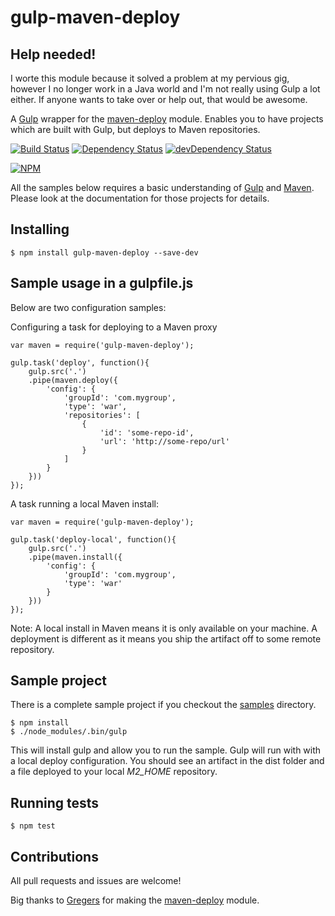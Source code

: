 gulp-maven-deploy
=================

## Help needed!
I worte this module because it solved a problem at my pervious gig, however I no longer work in a Java world and I'm not really using Gulp a lot either. If anyone wants to take over or help out, that would be awesome.



A [Gulp](//gulpjs.com/) wrapper for the [maven-deploy](https://www.npmjs.org/package/maven-deploy) module. Enables you to have projects which are built with Gulp, but deploys to Maven repositories. 

[![Build Status](https://api.travis-ci.org/leftieFriele/gulp-maven-deploy.png?branch=master)](https://travis-ci.org/leftieFriele/gulp-maven-deploy)
[![Dependency Status](https://david-dm.org/leftieFriele/gulp-maven-deploy.png)](https://david-dm.org/leftieFriele/gulp-maven-deploy)
[![devDependency Status](https://david-dm.org/leftieFriele/gulp-maven-deploy/dev-status.png)](https://david-dm.org/leftieFriele/gulp-maven-deploy#info=devDependencies)

[![NPM](https://nodei.co/npm/gulp-maven-deploy.png?stars=true&downloads=true)](https://npmjs.org/package/gulp-maven-deploy)

All the samples below requires a basic understanding of [Gulp](//gulpjs.com/) and [Maven](http://maven.apache.org/). Please look at the documentation for those projects for details. 

## Installing

	$ npm install gulp-maven-deploy --save-dev

## Sample usage in a gulpfile.js

Below are two configuration samples:

Configuring a task for deploying to a Maven proxy

	var maven = require('gulp-maven-deploy');

	gulp.task('deploy', function(){
		gulp.src('.')
		.pipe(maven.deploy({
			'config': {
				'groupId': 'com.mygroup',
				'type': 'war',
				'repositories': [
					{
						'id': 'some-repo-id',
						'url': 'http://some-repo/url'
					}
				]
			}
		}))
	});

A task running a local Maven install:

	var maven = require('gulp-maven-deploy');

	gulp.task('deploy-local', function(){
		gulp.src('.')
		.pipe(maven.install({
			'config': {
				'groupId': 'com.mygroup',
				'type': 'war'
			}
		}))
	});

Note: A local install in Maven means it is only available on your machine. A deployment is different as it means you ship the artifact off to some remote repository.

## Sample project

There is a complete sample project if you checkout the [samples](./samples) directory. 

	$ npm install
	$ ./node_modules/.bin/gulp

This will install gulp and allow you to run the sample. Gulp will run with with a local deploy configuration. You should see an artifact in the dist folder and a file deployed to your local _M2_HOME_ repository.

## Running tests

	$ npm test

## Contributions

All pull requests and issues are welcome!

Big thanks to [Gregers](https://github.com/gregersrygg) for making the [maven-deploy](https://www.npmjs.org/package/maven-deploy) module.
